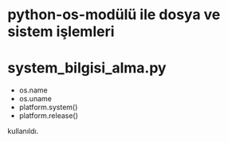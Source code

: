 # python-os-modülü ile dosya ve sistem işlemleri

# system_bilgisi_alma.py

+ os.name
+ os.uname
+ platform.system()
+ platform.release()

kullanıldı.
